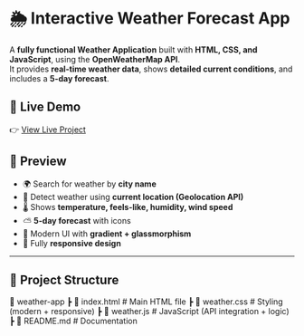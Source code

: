 # 🌦️ Interactive Weather Forecast App

A **fully functional Weather Application** built with **HTML, CSS, and JavaScript**, using the **OpenWeatherMap API**.  
It provides **real-time weather data**, shows **detailed current conditions**, and includes a **5-day forecast**.  


## 🚀 Live Demo
👉 [View Live Project](https://gunasagar-akkabathula.github.io/Weather-App/)  

## 📸 Preview
- 🌍 Search for weather by **city name**  
- 📍 Detect weather using **current location (Geolocation API)**  
- 🌡️ Shows **temperature, feels-like, humidity, wind speed**  
- ⛅ **5-day forecast** with icons  
- 🎨 Modern UI with **gradient + glassmorphism**  
- 📱 Fully **responsive design**  

---

## 📂 Project Structure

📁 weather-app
 ┣ 📜 index.html      # Main HTML file
 ┣ 📜 weather.css     # Styling (modern + responsive)
 ┣ 📜 weather.js      # JavaScript (API integration + logic)
 ┣ 📜 README.md       # Documentation
